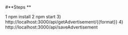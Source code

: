 #**Steps **

1 npm install
2 npm start
3) http://localhost:3000/api/getAdvertisement/{{format}}
4) http://localhost:3000/api/saveAdvertisement

